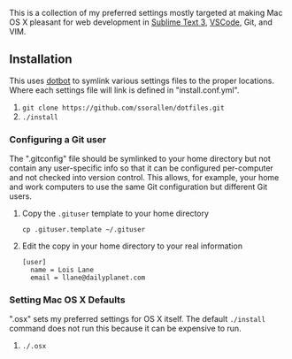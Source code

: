 This is a collection of my preferred settings mostly targeted at making
Mac OS X pleasant for web development in [Sublime Text 3](http://www.sublimetext.com/3),
[VSCode](https://code.visualstudio.com/), Git, and VIM.

## Installation

This uses [dotbot](https://github.com/anishathalye/dotbot) to symlink
various settings files to the proper locations. Where each settings file
will link is defined in "install.conf.yml".

1. `git clone https://github.com/ssorallen/dotfiles.git`
2. `./install`

### Configuring a Git user

The ".gitconfig" file should be symlinked to your home directory but not contain
any user-specific info so that it can be configured per-computer and not checked
into version control. This allows, for example, your home and work computers to
use the same Git configuration but different Git users.

1. Copy the `.gituser` template to your home directory

       cp .gituser.template ~/.gituser
2. Edit the copy in your home directory to your real information

       [user]
         name = Lois Lane
         email = llane@dailyplanet.com

### Setting Mac OS X Defaults

".osx" sets my preferred settings for OS X itself. The default `./install`
command does not run this because it can be expensive to run.

1. `./.osx`
